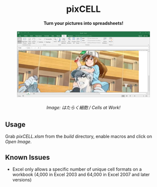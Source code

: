 <div align="center">
    <h1>pixCELL</h1>
    <h4>Turn your pictures into spreadsheets!</h4>
    <img src="docs/screen_capture.png" width="85%" />
    <h6>Image: はたらく細胞 / Cells at Work!</h6>
</div>

## Usage

Grab *pixCELL.xlsm* from the *build* directory, enable macros and click on *Open Image*.

## Known Issues

- Excel only allows a specific number of unique cell formats on a workbook (4,000 in Excel 2003 and 64,000 in Excel 2007 and later versions)
